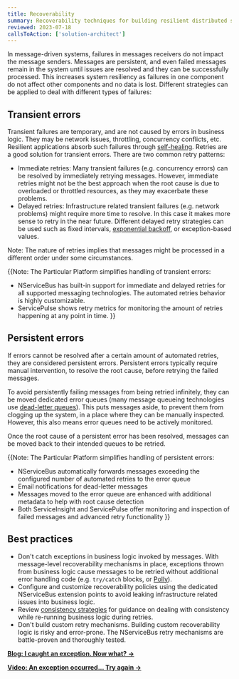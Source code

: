 ```yaml
---
title: Recoverability
summary: Recoverability techniques for building resilient distributed systems
reviewed: 2023-07-18
callsToAction: ['solution-architect']
---
```


In message-driven systems, failures in messages receivers do not impact the message senders. Messages are persistent, and even failed messages remain in the system until issues are resolved and they can be successfully processed. This increases system resiliency as failures in one component do not affect other components and no data is lost. Different strategies can be applied to deal with different types of failures:

## Transient errors

Transient failures are temporary, and are not caused by errors in business logic. They may be network issues, throttling, concurrency conflicts, etc. Resilient applications absorb such failures through [self-healing](https://learn.microsoft.com/en-us/azure/architecture/guide/design-principles/self-healing). Retries are a good solution for transient errors. There are two common retry patterns:

- Immediate retries: Many transient failures (e.g. concurrency errors) can be resolved by immediately retrying messages. However, immediate retries might not be the best approach when the root cause is due to overloaded or throttled resources, as they may exacerbate these problems.
- Delayed retries: Infrastructure related transient failures (e.g. network problems) might require more time to resolve. In this case it makes more sense to retry in the near future. Different delayed retry strategies can be used such as fixed intervals, [exponential backoff](https://en.wikipedia.org/wiki/Exponential_backoff), or exception-based values.

Note: The nature of retries implies that messages might be processed in a different order under some circumstances.

{{Note:
The Particular Platform simplifies handling of transient errors:

- NServiceBus has built-in support for immediate and delayed retries for all supported messaging technologies. The automated retries behavior is highly customizable.
- ServicePulse shows retry metrics for monitoring the amount of retries happening at any point in time.
}}

## Persistent errors

If errors cannot be resolved after a certain amount of automated retries, they are considered persistent errors. Persistent errors typically require manual intervention, to resolve the root cause, before retrying the failed messages.

To avoid persistently failing messages from being retried infinitely, they can be moved dedicated error queues (many message queueing technologies use [dead-letter queues](https://en.wikipedia.org/wiki/Dead_letter_queue)). This puts messages aside, to prevent them from clogging up the system, in a place where they can be manually inspected. However, this also means error queues need to be actively monitored.

Once the root cause of a persistent error has been resolved, messages can be moved back to their intended queues to be retried.

{{Note:
The Particular Platform simplifies handling of persistent errors:

- NServiceBus automatically forwards messages exceeding the configured number of automated retries to the error queue
- Email notifications for dead-letter messages
- Messages moved to the error queue are enhanced with additional metadata to help with root cause detection
- Both ServiceInsight and ServicePulse offer monitoring and inspection of failed messages and advanced retry functionality
}}

## Best practices

- Don't catch exceptions in business logic invoked by messages. With message-level recoverability mechanisms in place, exceptions thrown from business logic cause messages to be retried without additional error handling code (e.g. `try/catch` blocks, or [Polly](https://github.com/App-vNext/Polly)).
- Configure and customize recoverability policies using the dedicated NServiceBus extension points to avoid leaking infrastructure related issues into business logic.
- Review [consistency strategies](/architecture/consistency.md) for guidance on dealing with consistency while re-running business logic during retries.
- Don't build custom retry mechanisms. Building custom recoverability logic is risky and error-prone. The NServiceBus retry mechanisms are battle-proven and thoroughly tested.

[**Blog: I caught an exception. Now what? →**](https://particular.net/blog/but-all-my-errors-are-severe)

[**Video: An exception occurred... Try again →**](https://www.youtube.com/watch?v=gSQxtgw1Qz4)
